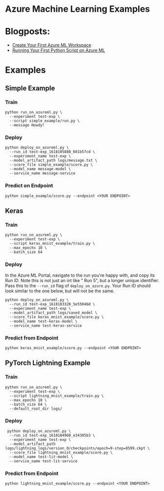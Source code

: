 # Azure Machine Learning Examples

# Blogposts:

- [Create Your First Azure ML Workspace](https://nateraw.com/2021/04/azureml-create/)
- [Running Your First Python Script on Azure ML](https://nateraw.com/2021/04/azureml-basic/)

# Examples

## Simple Example

### Train

```
python run_on_azureml.py \
  --experiment test-exp \
  --script simple_example/run.py \
  --message Howdy!
```

### Deploy

```
python deploy_on_azureml.py \
  --run_id test-exp_1618105880_601b57cd \
  --experiment_name test-exp \
  --model_artifact_path logs/message.txt \
  --score_file simple_example/score.py \
  --model_name message-model \
  --service_name message-service
```

### Predict on Endpoint

```
python simple_example/score.py --endpoint <YOUR ENDPOINT>
```

## Keras

### Train

```
python run_on_azureml.py \
  --experiment test-exp \
  --script keras_mnist_example/train.py \
  --max_epochs 10 \
  --batch_size 64
```

### Deploy

In the Azure ML Portal, navigate to the run you're happy with, and copy its Run ID. Note this is not just an int like "
Run 5", but a longer unique identifier. Pass this to the `--run_id` flag of `deploy_on_azure.py`. Your Run ID should
look similar to the one below, but will not be the same.

```
python deploy_on_azureml.py \
  --run_id test-exp_1618103328_5e55046d \
  --experiment_name test-exp \
  --model_artifact_path logs/saved_model \
  --score_file keras_mnist_example/score.py \
  --model_name test-keras-model \
  --service_name test-keras-service
```

### Predict from Endpoint

```
python keras_mnist_example/score.py --endpoint <YOUR ENDPOINT>
```

## PyTorch Lightning Example

### Train

```
python run_on_azureml.py \
  --experiment test-exp \
  --script lightning_mnist_example/train.py \
  --max_epochs 10 \
  --batch_size 64 \
  --default_root_dir logs/
```

### Deploy

```
 python deploy_on_azureml.py \
  --run_id test-exp_1618104960_e34305b3 \
  --experiment_name test-exp \
  --model_artifact_path logs/lightning_logs/version_0/checkpoints/epoch=9-step=8599.ckpt \
  --score_file lightning_mnist_example/score.py \
  --model_name test-lit-model \
  --service_name test-lit-service
```

### Predict from Endpoint

```
python lightning_mnist_example/score.py --endpoint <YOUR ENDPOINT>
```
